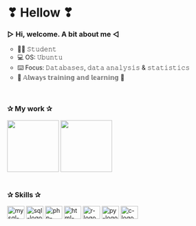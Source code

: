# ❣ Hellow ❣

### ▷ Hi, welcome. A bit about me ◁
  <ul type="circle">
     <li> 👩‍💻️ 𝚂𝚝𝚞𝚍𝚎𝚗𝚝 </li>
     <li> 💻 OS: 𝚄𝚋𝚞𝚗𝚝𝚞 </li>
     <li> ⌨️ Focus: 𝙳𝚊𝚝𝚊𝚋𝚊𝚜𝚎𝚜, 𝚍𝚊𝚝𝚊 𝚊𝚗𝚊𝚕𝚢𝚜𝚒𝚜 & 𝚜𝚝𝚊𝚝𝚒𝚜𝚝𝚒𝚌𝚜 </li>
     <li> 🌺️ 𝔸𝕝𝕨𝕒𝕪𝕤 𝕥𝕣𝕒𝕚𝕟𝕚𝕟𝕘 𝕒𝕟𝕕 𝕝𝕖𝕒𝕣𝕟𝕚𝕟𝕘 🌺️</li>
  </ul>

<br>

### ✰ My work ✰
<div>
	<img height="120 cm" src="https://github-readme-stats.vercel.app/api?username=0draS0&hide=stars,contribs&show_icons=true&theme=tokyonight"/>
	<img height="120 cm" src="https://github-readme-stats.vercel.app/api/top-langs/?username=0draS0&theme=tokyonight"/> <!-- &layout=compact -->
</div>
<br>

### ✰ Skills ✰
<!--- Banner de lenguajes con iconos --->
<div style = "display: inline_block">
	<img alt = "mysql-logo" height ="30" width="40" src="https://cdn.jsdelivr.net/gh/devicons/devicon/icons/mysql/mysql-original.svg"/>
	<img alt = "sql-logo" height ="30" width="40" src="https://cdn.jsdelivr.net/gh/devicons/devicon/icons/microsoftsqlserver/microsoftsqlserver-plain.svg"/>
        <img alt = "php-logo" height ="30" width="40" src="https://cdn.jsdelivr.net/gh/devicons/devicon/icons/php/php-plain.svg"/>
	<img alt = "html-logo" height ="30" width="40" src="https://cdn.jsdelivr.net/gh/devicons/devicon/icons/html5/html5-plain.svg"/>
        <!-- <img alt = "jupyter-logo" height ="30" width="40" src="https://cdn.jsdelivr.net/gh/devicons/devicon/icons/jupyter/jupyter-original.svg"/> -->
	<img alt = "r-logo" height ="30" width="40" src="https://cdn.jsdelivr.net/gh/devicons/devicon/icons/r/r-original.svg"/>
	<img alt = "py-logo" height ="30" width="40" src="https://cdn.jsdelivr.net/gh/devicons/devicon/icons/python/python-original.svg"/>
	<img alt = "c-logo" height ="30" width="40" src="https://cdn.jsdelivr.net/gh/devicons/devicon/icons/c/c-plain.svg"/>
</div>
<br>

<!--
### ✰ Social media ✰ 

<div>
        <img src="https://img.shields.io/badge/Discord-0draS0%230467-dbc9f1?style=for-the-badge&logo=discord&logoColor=white" alt="discord"/>
</div>
-->
